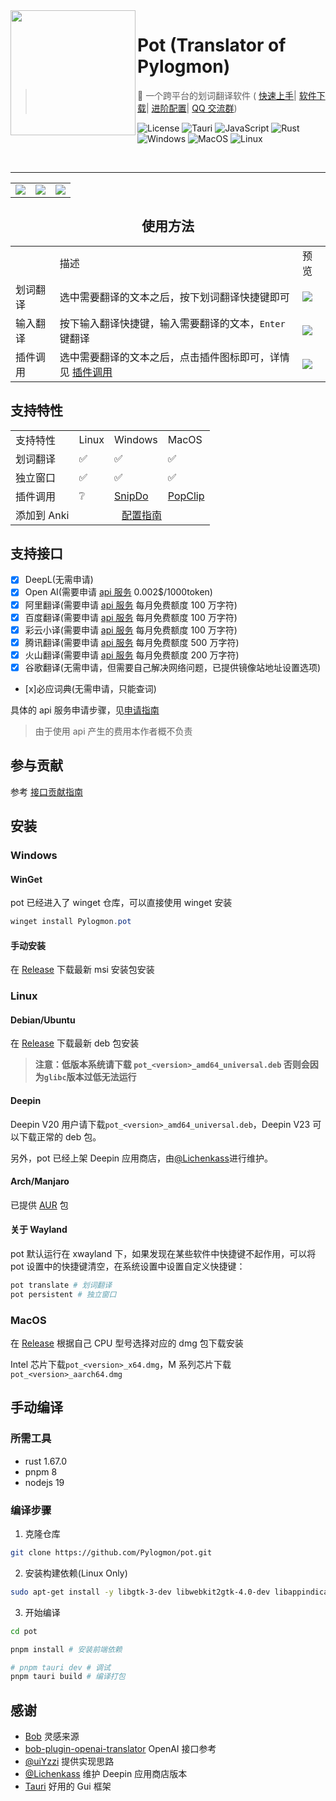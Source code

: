 <img width="200px" src="https://cdn.staticaly.com/gh/Pylogmon/pot/master/public/icon.png" align="left"/>

# Pot (Translator of Pylogmon)

> 🌈 一个跨平台的划词翻译软件 (
> [快速上手](https://pot.pylogmon.cn/guide/)|
> [软件下载](https://github.com/Pylogmon/pot/releases)|
> [进阶配置](https://pot.pylogmon.cn/guide/config.html)|
> [QQ 交流群](https://cdn.staticaly.com/gh/Pylogmon/pot/master/asset/qq_group.jpg))

![License](https://img.shields.io/github/license/Pylogmon/pot.svg)
![Tauri](https://img.shields.io/badge/Tauri-1.2.4-blue?logo=tauri)
![JavaScript](https://img.shields.io/badge/-JavaScript-yellow?logo=javascript&logoColor=white)
![Rust](https://img.shields.io/badge/-Rust-orange?logo=rust&logoColor=white)
![Windows](https://img.shields.io/badge/-Windows-blue?logo=windows&logoColor=white)
![MacOS](https://img.shields.io/badge/-macOS-red?&logo=apple&logoColor=white)
![Linux](https://img.shields.io/badge/-Linux-yellow?logo=linux&logoColor=white)

<br/>
<hr/>
<div align="center">
<table>
<tr>
    <td> <img src="https://cdn.staticaly.com/gh/Pylogmon/pot/master/asset/dark.png">
    <td> <img src="https://cdn.staticaly.com/gh/Pylogmon/pot/master/asset/example.png">
    <td> <img src="https://cdn.staticaly.com/gh/Pylogmon/pot/master/asset/light.png">
</table>

## 使用方法

<table>
<tr>
    <td>
    <td>描述
    <td>预览
<tr>
    <td>划词翻译
    <td>选中需要翻译的文本之后，按下划词翻译快捷键即可
    <td> <img src="https://cdn.staticaly.com/gh/Pylogmon/pot/master/asset/example1.gif"/>
<tr>
    <td>输入翻译
    <td>按下输入翻译快捷键，输入需要翻译的文本，<code>Enter</code> 键翻译
    <td><img src="https://cdn.staticaly.com/gh/Pylogmon/pot/master/asset/example2.gif"/>
<tr>
    <td>插件调用
    <td>选中需要翻译的文本之后，点击插件图标即可，详情见 <a href="https://pot.pylogmon.cn/guide/config.html#%E6%8F%92%E4%BB%B6%E8%B0%83%E7%94%A8" target="_blank">插件调用</a>
    <td><img src="https://cdn.staticaly.com/gh/Pylogmon/pot/master/asset/example3.gif"/>
</table>

</div>

## 支持特性

<table>
<tr>
    <td>支持特性
    <td>Linux
    <td>Windows
    <td>MacOS
<tr>
    <td>划词翻译
    <td>✅
    <td>✅
    <td>✅
<tr>
    <td>独立窗口
    <td>✅
    <td>✅
    <td>✅
<tr>
    <td>插件调用
    <td>❔
    <td> <a href="https://pot.pylogmon.cn/guide/config.html#snipdo-windows">SnipDo</a>
    <td> <a href="https://pot.pylogmon.cn/guide/config.html#popclip-macos">PopClip</a>
<tr>
    <td>添加到 Anki
    <td colspan="3" align="center"> <a href="https://pot.pylogmon.cn/guide/config.html#anki" target="_blank">配置指南</a>
</table>

## 支持接口

-   [x] DeepL(无需申请)
-   [x] Open AI(需要申请 [api 服务](https://pot.pylogmon.cn/guide/api/) 0.002$/1000token)
-   [x] 阿里翻译(需要申请 [api 服务](https://pot.pylogmon.cn/guide/api/) 每月免费额度 100 万字符)
-   [x] 百度翻译(需要申请 [api 服务](https://pot.pylogmon.cn/guide/api/) 每月免费额度 100 万字符)
-   [x] 彩云小译(需要申请 [api 服务](https://pot.pylogmon.cn/guide/api/) 每月免费额度 100 万字符)
-   [x] 腾讯翻译(需要申请 [api 服务](https://pot.pylogmon.cn/guide/api/) 每月免费额度 500 万字符)
-   [x] 火山翻译(需要申请 [api 服务](https://pot.pylogmon.cn/guide/api/) 每月免费额度 200 万字符)
-   [x] 谷歌翻译(无需申请，但需要自己解决网络问题，已提供镜像站地址设置选项)
-   [x]必应词典(无需申请，只能查词)

具体的 api 服务申请步骤，见[申请指南](https://pot.pylogmon.cn/guide/api/)

> 由于使用 api 产生的费用本作者概不负责

## 参与贡献

参考 [接口贡献指南](./CONTRIBUTING.md)

## 安装

### Windows

#### WinGet

pot 已经进入了 winget 仓库，可以直接使用 winget 安装

```powershell
winget install Pylogmon.pot
```

#### 手动安装

在 [Release](https://github.com/Pylogmon/pot/releases) 下载最新 msi 安装包安装

### Linux

#### Debian/Ubuntu

在 [Release](https://github.com/Pylogmon/pot/releases) 下载最新 deb 包安装

> **注意：低版本系统请下载 `pot_<version>_amd64_universal.deb` 否则会因为`glibc`版本过低无法运行**

#### Deepin

Deepin V20 用户请下载`pot_<version>_amd64_universal.deb`，Deepin V23 可以下载正常的 deb 包。

另外，pot 已经上架 Deepin 应用商店，由[@Lichenkass](https://github.com/Lichenkass)进行维护。

#### Arch/Manjaro

已提供 [AUR](https://aur.archlinux.org/packages?O=0&K=pot-translation) 包

#### 关于 Wayland

pot 默认运行在 xwayland 下，如果发现在某些软件中快捷键不起作用，可以将 pot 设置中的快捷键清空，在系统设置中设置自定义快捷键：

```bash
pot translate # 划词翻译
pot persistent # 独立窗口
```

### MacOS

在 [Release](https://github.com/Pylogmon/pot/releases) 根据自己 CPU 型号选择对应的 dmg 包下载安装

Intel 芯片下载`pot_<version>_x64.dmg`，M 系列芯片下载`pot_<version>_aarch64.dmg`

## 手动编译

### 所需工具

-   rust 1.67.0
-   pnpm 8
-   nodejs 19

### 编译步骤

1. 克隆仓库

```bash
git clone https://github.com/Pylogmon/pot.git
```

2. 安装构建依赖(Linux Only)

```bash
sudo apt-get install -y libgtk-3-dev libwebkit2gtk-4.0-dev libappindicator3-dev librsvg2-dev patchelf
```

3. 开始编译

```bash
cd pot

pnpm install # 安装前端依赖

# pnpm tauri dev # 调试
pnpm tauri build # 编译打包
```

## 感谢

-   [Bob](https://github.com/ripperhe/Bob) 灵感来源
-   [bob-plugin-openai-translator](https://github.com/yetone/bob-plugin-openai-translator) OpenAI 接口参考
-   [@uiYzzi](https://github.com/uiYzzi) 提供实现思路
-   [@Lichenkass](https://github.com/Lichenkass) 维护 Deepin 应用商店版本
-   [Tauri](https://github.com/tauri-apps/tauri) 好用的 Gui 框架

